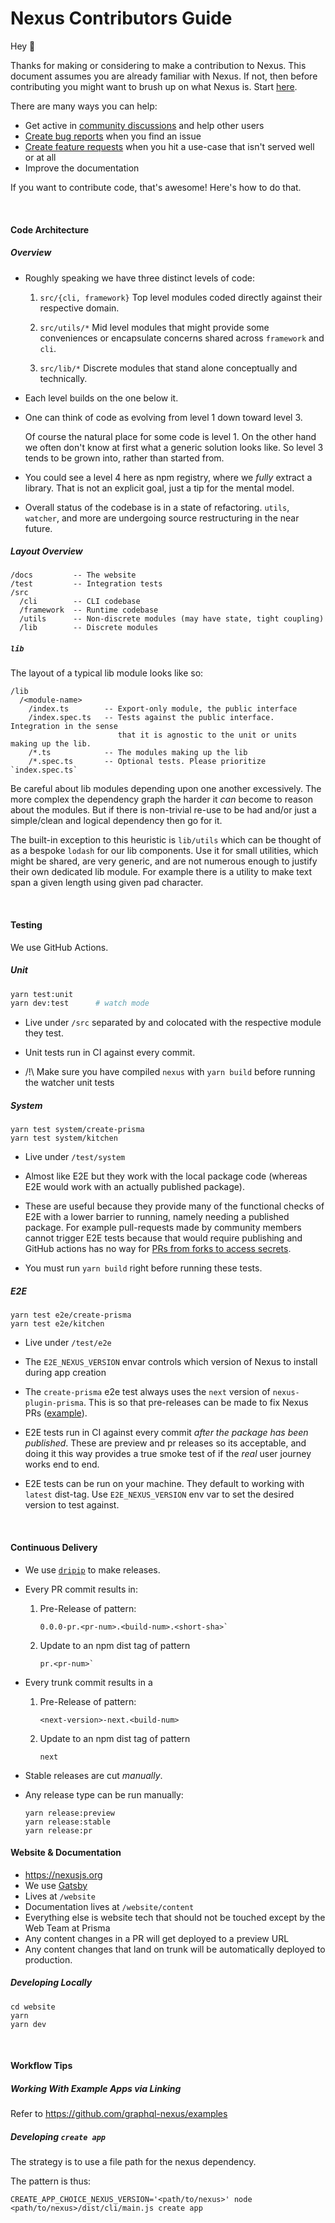 # Nexus Contributors Guide

Hey 👋

Thanks for making or considering to make a contribution to Nexus. This document assumes you are already familiar with Nexus. If not, then before contributing you might want to brush up on what Nexus is. Start [here](http://nexusjs.org).

There are many ways you can help:

- Get active in [community discussions](https://nxs.li/discussions) and help other users
- [Create bug reports](https://nxs.li/issues/create/bug) when you find an issue
- [Create feature requests](https://nxs.li/issues/create/feature) when you hit a use-case that isn't served well or at all
- Improve the documentation

If you want to contribute code, that's awesome! Here's how to do that.

<br/>

#### Code Architecture

##### Overview

- Roughly speaking we have three distinct levels of code:

  1. `src/{cli, framework}` Top level modules coded directly against their respective domain.

  2. `src/utils/*` Mid level modules that might provide some conveniences or encapsulate concerns shared across `framework` and `cli`.

  3. `src/lib/*` Discrete modules that stand alone conceptually and technically.

- Each level builds on the one below it.

- One can think of code as evolving from level 1 down toward level 3.

  Of course the natural place for some code is level 1. On the other hand we often don't know at first what a generic solution looks like. So level 3 tends to be grown into, rather than started from.

- You could see a level 4 here as npm registry, where we _fully_ extract a library. That is not an explicit goal, just a tip for the mental model.

- Overall status of the codebase is in a state of refactoring. `utils`, `watcher`, and more are undergoing source restructuring in the near future.

##### Layout Overview

```
/docs         -- The website
/test         -- Integration tests
/src
  /cli        -- CLI codebase
  /framework  -- Runtime codebase
  /utils      -- Non-discrete modules (may have state, tight coupling)
  /lib        -- Discrete modules
```

##### `lib`

The layout of a typical lib module looks like so:

```
/lib
  /<module-name>
    /index.ts        -- Export-only module, the public interface
    /index.spec.ts   -- Tests against the public interface. Integration in the sense
                        that it is agnostic to the unit or units making up the lib.
    /*.ts            -- The modules making up the lib
    /*.spec.ts       -- Optional tests. Please prioritize `index.spec.ts`
```

Be careful about lib modules depending upon one another excessively. The more complex the dependency graph the harder it _can_ become to reason about the modules. But if there is non-trivial re-use to be had and/or just a simple/clean and logical dependency then go for it.

The built-in exception to this heuristic is `lib/utils` which can be thought of as a bespoke `lodash` for our lib components. Use it for small utilities, which might be shared, are very generic, and are not numerous enough to justify their own dedicated lib module. For example there is a utility to make text span a given length using given pad character.

<br/>

#### Testing

We use GitHub Actions.

##### Unit

```bash
yarn test:unit
yarn dev:test      # watch mode
```

- Live under `/src` separated by and colocated with the respective module they test.

- Unit tests run in CI against every commit.

- /!\ Make sure you have compiled `nexus` with `yarn build` before running the watcher unit tests

##### System

```
yarn test system/create-prisma
yarn test system/kitchen
```

- Live under `/test/system`

- Almost like E2E but they work with the local package code (whereas E2E would work with an actually published package).

- These are useful because they provide many of the functional checks of E2E with a lower barrier to running, namely needing a published package. For example pull-requests made by community members cannot trigger E2E tests because that would require publishing and GitHub actions has no way for [PRs from forks to access secrets](https://github.community/t5/GitHub-Actions/Allow-secrets-to-be-shared-with-trusted-Actions/td-p/34278).

- You must run `yarn build` right before running these tests.

##### E2E

```
yarn test e2e/create-prisma
yarn test e2e/kitchen
```

- Live under `/test/e2e`

- The `E2E_NEXUS_VERSION` envar controls which version of Nexus to install during app creation

- The `create-prisma` e2e test always uses the `next` version of `nexus-plugin-prisma`. This is so that pre-releases can be made to fix Nexus PRs ([example](https://github.com/graphql-nexus/nexus/pull/859)).

- E2E tests run in CI against every commit _after the package has been published_. These are preview and pr releases so its acceptable, and doing it this way provides a true smoke test of if the _real_ user journey works end to end.

- E2E tests can be run on your machine. They default to working with `latest` dist-tag. Use `E2E_NEXUS_VERSION` env var to set the desired version to test against.

<br/>

#### Continuous Delivery

- We use [`dripip`](https://github.com/prisma-labs/dripip) to make releases.

- Every PR commit results in:

  1. Pre-Release of pattern:

     ```
     0.0.0-pr.<pr-num>.<build-num>.<short-sha>`
     ```

  1. Update to an npm dist tag of pattern

     ```
     pr.<pr-num>`
     ```

- Every trunk commit results in a

  1. Pre-Release of pattern:

     ```
     <next-version>-next.<build-num>
     ```

  1. Update to an npm dist tag of pattern

     ```
     next
     ```

- Stable releases are cut _manually_.

- Any release type can be run manually:

  ```
  yarn release:preview
  yarn release:stable
  yarn release:pr
  ```

#### Website & Documentation

- https://nexusjs.org
- We use [Gatsby](https://gatsbyjs.org)
- Lives at `/website`
- Documentation lives at `/website/content`
- Everything else is website tech that should not be touched except by the Web Team at Prisma
- Any content changes in a PR will get deployed to a preview URL
- Any content changes that land on trunk will be automatically deployed to production.

##### Developing Locally

```
cd website
yarn
yarn dev
```

<br/>

#### Workflow Tips

##### Working With Example Apps via Linking

Refer to https://github.com/graphql-nexus/examples

##### Developing `create app`

The strategy is to use a file path for the nexus dependency.

The pattern is thus:

```
CREATE_APP_CHOICE_NEXUS_VERSION='<path/to/nexus>' node <path/to/nexus>/dist/cli/main.js create app
```
